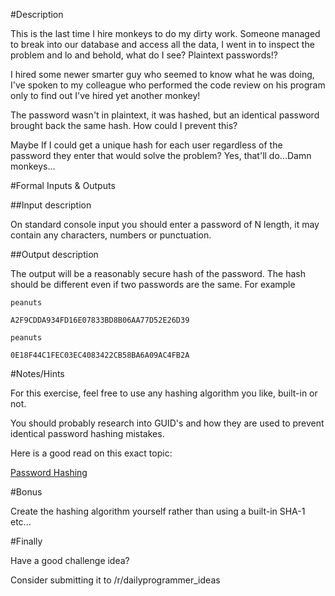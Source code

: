 #Description

This is the last time I hire monkeys to do my dirty work. Someone managed to break into our database and access all the data, I went in to inspect the problem and lo and behold, what do I see? Plaintext passwords!?

I hired some newer smarter guy who seemed to know what he was doing, I've spoken to my colleague who performed the code review on his program only to find out I've hired yet another monkey!

The password wasn't in plaintext, it was hashed, but an identical password brought back the same hash. How could I prevent this?

Maybe If I could get a unique hash for each user regardless of the password they enter that would solve the problem? Yes, that'll do...Damn monkeys...

#Formal Inputs & Outputs



##Input description

On standard console input you should enter a password of N length, it may contain any characters, numbers or punctuation.


##Output description

The output will be a reasonably secure hash of the password. The hash should be different even if two passwords are the same. For example

    peanuts

    A2F9CDDA934FD16E07833BD8B06AA77D52E26D39

    peanuts

    0E18F44C1FEC03EC4083422CB58BA6A09AC4FB2A

#Notes/Hints

For this exercise, feel free to use any hashing algorithm you like, built-in or not.


You should probably research into GUID's and how they are used to prevent identical password hashing mistakes.


Here is a good read on this exact topic:

[Password Hashing](http://www.codeproject.com/Articles/425150/Beginners-guide-to-a-secure-way-of-storing-passwor)

#Bonus

Create the hashing algorithm yourself rather than using a built-in SHA-1 etc...

#Finally


Have a good challenge idea?

Consider submitting it to /r/dailyprogrammer_ideas